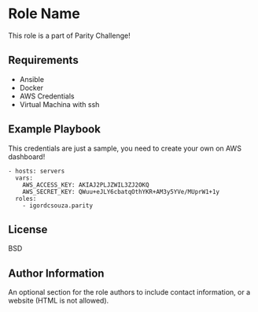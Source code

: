 Role Name
=========

This role is a part of Parity Challenge!

Requirements
------------

* Ansible
* Docker
* AWS Credentials
* Virtual Machina with ssh


Example Playbook
----------------

This credentials are just a sample, you need to create your own on AWS dashboard!

    - hosts: servers
      vars:
        AWS_ACCESS_KEY: AKIAJ2PLJZWIL3ZJ2OKQ
        AWS_SECRET_KEY: QWuu+eJLY6cbatqOthYKR+AM3y5YVe/MUprW1+1y
      roles:
        - igordcsouza.parity

License
-------

BSD

Author Information
------------------

An optional section for the role authors to include contact information, or a website (HTML is not allowed).

